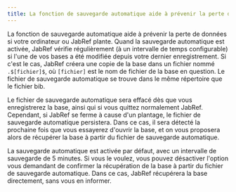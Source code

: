 ```yaml
---
title: La fonction de sauvegarde automatique aide à prévenir la perte de données si votre ordinateur ou JabRef plante. Quand la sauvegarde automatique est activée, JabRef vérifie régulièrement (à un intervalle de temps configurable) si l'une de vos bases a été modifiée depuis votre dernier enregistrement. Si c'est le cas, JabRef créera une copie de la base dans un fichier nommé `.$[fichier]$`, où `[fichier]` est le nom de fichier de la base en question. Le fichier de sauvegarde automatique se trouve dans le même répertoire que le fichier bib.
---
```


La fonction de sauvegarde automatique aide à prévenir la perte de données si votre ordinateur ou JabRef plante. Quand la sauvegarde automatique est activée, JabRef vérifie régulièrement (à un intervalle de temps configurable) si l'une de vos bases a été modifiée depuis votre dernier enregistrement. Si c'est le cas, JabRef créera une copie de la base dans un fichier nommé `.$[fichier]$`, où `[fichier]` est le nom de fichier de la base en question. Le fichier de sauvegarde automatique se trouve dans le même répertoire que le fichier bib.

Le fichier de sauvegarde automatique sera effacé dès que vous enregistrerez la base, ainsi qui si vous quittez normalement JabRef. Cependant, si JabRef se ferme à cause d'un plantage, le fichier de sauvegarde automatique persistera. Dans ce cas, il sera détecté la prochaine fois que vous essayerez d'ouvrir la base, et on vous proposera alors de récupérer la base à partir du fichier de sauvegarde automatique.

La sauvegarde automatique est activée par défaut, avec un intervalle de sauvegarde de 5 minutes. Si vous le voulez, vous pouvez désactiver l'option vous demandant de confirmer la récupération de la base à partir du fichier de sauvegarde automatique. Dans ce cas, JabRef récupérera la base directement, sans vous en informer.

